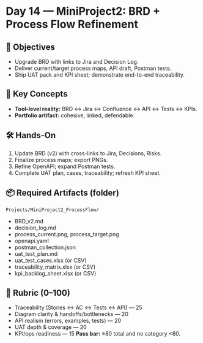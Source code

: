 # Day 14 — MiniProject2: BRD + Process Flow Refinement

## 🎯 Objectives
- Upgrade BRD with links to Jira and Decision Log.
- Deliver current/target process maps, API draft, Postman tests.
- Ship UAT pack and KPI sheet; demonstrate end-to-end traceability.

## 🧠 Key Concepts
- **Tool-level reality:** BRD ↔ Jira ↔ Confluence ↔ API ↔ Tests ↔ KPIs.
- **Portfolio artifact:** cohesive, linked, defendable.

## 🛠 Hands-On
1) Update BRD (v2) with cross-links to Jira, Decisions, Risks.  
2) Finalize process maps; export PNGs.  
3) Refine OpenAPI; expand Postman tests.  
4) Complete UAT plan, cases, traceability; refresh KPI sheet.

## 📦 Required Artifacts (folder)
`Projects/MiniProject2_ProcessFlow/`
- BRD_v2.md
- decision_log.md
- process_current.png, process_target.png
- openapi.yaml
- postman_collection.json
- uat_test_plan.md
- uat_test_cases.xlsx (or CSV)
- traceability_matrix.xlsx (or CSV)
- kpi_backlog_sheet.xlsx (or CSV)

## 🧪 Rubric (0–100)
- Traceability (Stories ↔ AC ↔ Tests ↔ API) — 25
- Diagram clarity & handoffs/bottlenecks — 20
- API realism (errors, examples, tests) — 20
- UAT depth & coverage — 20
- KPI/ops readiness — 15
**Pass bar:** ≥80 total and no category <60.

